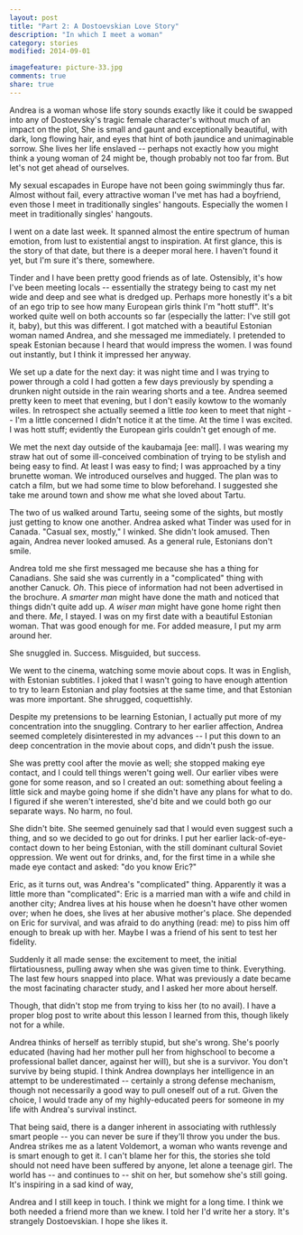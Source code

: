 ```yaml
---
layout: post
title: "Part 2: A Dostoevskian Love Story"
description: "In which I meet a woman"
category: stories
modified: 2014-09-01

imagefeature: picture-33.jpg
comments: true
share: true
---
```


Andrea is a woman whose life story sounds exactly like it could be swapped into
any of Dostoevsky's tragic female character's without much of an impact on the
plot, She is small and gaunt and exceptionally beautiful, with dark, long
flowing hair, and eyes that hint of both jaundice and unimaginable sorrow. She
lives her life enslaved -- perhaps not exactly how you might think a young woman
of 24 might be, though probably not too far from. But let's not get ahead of
ourselves.

My sexual escapades in Europe have not been going swimmingly thus far. Almost
without fail, every attractive woman I've met has had a boyfriend, even those
I meet in traditionally singles' hangouts. Especially the women I meet in
traditionally singles' hangouts.

I went on a date last week. It spanned almost the entire spectrum of human
emotion, from lust to existential angst to inspiration. At first glance, this is the
story of that date, but there is a deeper moral here. I haven't found
it yet, but I'm sure it's there, somewhere.

Tinder and I have been pretty good friends as of late. Ostensibly, it's how I've
been meeting locals -- essentially the strategy being to cast my net wide and
deep and see what is dredged up. Perhaps more honestly it's a bit of an ego trip
to see how many European girls think I'm "hott stuff". It's worked quite well
on both accounts so far (especially the latter: I've still got it, baby), but
this was different. I got matched with a beautiful Estonian woman named Andrea,
and she messaged me immediately. I pretended to speak Estonian because I heard
that would impress the women. I was found out instantly, but I think it
impressed her anyway.

We set up a date for the next day: it was night time and I was trying to power
through a cold I had gotten a few days previously by spending a drunken night
outside in the rain wearing shorts and a tee. Andrea seemed pretty keen to meet
that evening, but I don't easily kowtow to the womanly wiles. In retrospect she
actually seemed a little *too* keen to meet that night -- I'm a little concerned
I didn't notice it at the time. At the time I was excited. I was hott stuff;
evidently the European girls couldn't get enough of me.

We met the next day outside of the kaubamaja [ee: mall]. I was wearing my straw
hat out of some ill-conceived combination of trying to be stylish and being easy
to find. At least I was easy to find; I was approached by a tiny brunette woman.
We introduced ourselves and hugged. The plan was to catch a film, but we had
some time to blow beforehand. I suggested she take me around town and show me
what she loved about Tartu.

The two of us walked around Tartu, seeing some of the sights, but mostly just
getting to know one another. Andrea asked what Tinder was used for in Canada.
"Casual sex, mostly," I winked. She didn't look amused. Then again, Andrea never
looked amused. As a general rule, Estonians don't smile.

Andrea told me she first messaged me because she has a thing for Canadians. She
said she was currently in a "complicated" thing with another Canuck. *Oh*. This
piece of information had not been advertised in the brochure. *A smarter man*
might have done the math and noticed that things didn't quite add up. *A wiser
man* might have gone home right then and there. *Me*, I stayed. I was on my
first date with a beautiful Estonian woman. That was good enough for me. For
added measure, I put my arm around her.

She snuggled in. Success. Misguided, but success.

We went to the cinema, watching some movie about cops. It was in English, with
Estonian subtitles. I joked that I wasn't going to have enough attention to try
to learn Estonian and play footsies at the same time, and that Estonian was more
important. She shrugged, coquettishly.

Despite my pretensions to be learning Estonian, I actually put more of my
concentration into the snuggling. Contrary to her earlier affection, Andrea
seemed completely disinterested in my advances -- I put this down to an deep
concentration in the movie about cops, and didn't push the issue.

She was pretty cool after the movie as well; she stopped making eye contact, and
I could tell things weren't going well. Our earlier vibes were gone for some
reason, and so I created an out: something about feeling a little sick and maybe
going home if she didn't have any plans for what to do. I figured if she weren't
interested, she'd bite and we could both go our separate ways. No harm, no foul.

She didn't bite. She seemed genuinely sad that I would even suggest such
a thing, and so we decided to go out for drinks. I put her earlier
lack-of-eye-contact down to her being Estonian, with the still dominant cultural
Soviet oppression. We went out for drinks, and, for the first time in a while
she made eye contact and asked: "do you know Eric?"

Eric, as it turns out, was Andrea's "complicated" thing. Apparently it was
a little more than "complicated": Eric is a married man with a wife and child in
another city; Andrea lives at his house when he doesn't have other women over;
when he does, she lives at her abusive mother's place. She depended on Eric for
survival, and was afraid to do anything (read: me) to piss him off enough to
break up with her. Maybe I was a friend of his sent to test her fidelity.

Suddenly it all made sense: the excitement to meet, the initial flirtatiousness,
pulling away when she was given time to think. Everything. The last few hours
snapped into place. What was previously a date became the most facinating
character study, and I asked her more about herself.

Though, that didn't stop me from trying to kiss her (to no avail). I have
a proper blog post to write about this lesson I learned from this, though likely
not for a while.

Andrea thinks of herself as terribly stupid, but she's wrong. She's poorly
educated (having had her mother pull her from highschool to become
a professional ballet dancer, against her will), but she is a survivor. You
don't survive by being stupid. I think Andrea downplays her intelligence in an
attempt to be underestimated -- certainly a strong defense mechanism, though not
necessarily a good way to pull oneself out of a rut. Given the choice, I would
trade any of my highly-educated peers for someone in my life with Andrea's
survival instinct.

That being said, there is a danger inherent in associating with ruthlessly smart
people -- you can never be sure if they'll throw you under the bus. Andrea
strikes me as a latent Voldemort, a woman who wants revenge and is smart enough
to get it. I can't blame her for this, the stories she told should not need have
been suffered by anyone, let alone a teenage girl. The world has -- and
continues to -- shit on her, but somehow she's still going. It's inspiring in
a sad kind of way,

Andrea and I still keep in touch. I think we might for a long time. I think we
both needed a friend more than we knew. I told her I'd write her a story. It's
strangely Dostoevskian. I hope she likes it.

